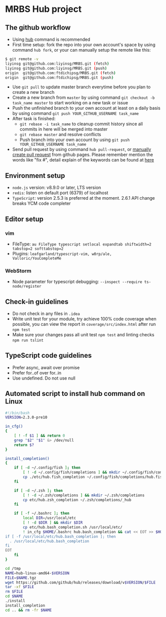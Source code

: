 # MRBS Hub project
## The github workflow
* Using [hub](https://hub.github.com) command is recommended
* First time setup: fork the repo into your own account's space by using command ```hub fork```, or your can manually setup the remote like this:
```sh
$ git remote -v
liyinsg git@github.com:liyinsg/MRBS.git (fetch)
liyinsg git@github.com:liyinsg/MRBS.git (push)
origin  git@github.com:ftdichipsg/MRBS.git (fetch)
origin  git@github.com:ftdichipsg/MRBS.git (push)

```
* Use `git pull` to update master branch everytime before you plan to create a new branch
* Create a new branch from `master` by using command ```git checkout -b task_name master``` to start working on a new task or issue
* Push the unfinished branch to your own account at least on a daily basis by using command `git push YOUR_GITHUB_USERNAME task_name`
* After task is finished:
  * `git rebase -i task_name` to cleanup commit history since all commits in here will be merged into master
  * `git rebase master` and resolve conflicts
  * Push branch into your own account by using `git push YOUR_GITHUB_USERNAME task_name`
* Send pull request by using command `hub pull-request`, or [manually create pull request](https://help.github.com/articles/creating-a-pull-request/) from github pages. Please remember mention the words like "fix #", detail explain of the keywords can be found at [here](https://help.github.com/articles/closing-issues-using-keywords/)

## Environment setup
* `node.js` version: v8.9.0 or later, LTS version
* `redis`: listen on default port (6379) of localhost
* `TypeScript`: version 2.5.3 is preferred at the moment. 2.6.1 API change breaks YCM code completer

## Editor setup
### vim
* FileType: ```au FileType typescript setlocal expandtab shiftwidth=2 tabstop=2 softtabstop=2```
* Plugins: `leafgarland/typescript-vim, w0rp/ale, Valloric/YouCompleteMe`
### WebStorm
*  Node parameter for typescript debugging: `--inspect --require ts-node/register`

## Check-in guidelines
* Do not check in any files in `.idea`
* Write unit test for your module, try achieve 100% code coverage when possible, you can view the report in `coverage/src/index.html` after run `npm test`
* Make sure your changes pass all unit test `npm test` and linting checks `npm run tslint`

## TypeScript code guidelines
* Prefer async, await over promise
* Prefer for..of over for..in
* Use undefined. Do not use null

## Automated script to install hub command on Linux
```bash
#!/bin/bash
VERSION=2.3.0-pre10

in_cfg()
{
	[ ! -f $1 ] && return 0
	grep "$2" "$1" &> /dev/null
	return $?
}

install_completion()
{
	if [ -d ~/.config/fish ]; then
		[ ! -d ~/.config/fish/completions ] && mkdir ~/.config/fish/completions
		cp ./etc/hub.fish_completion ~/.config/fish/completions/hub.fish
	fi

	if [ -d ~/.zsh ]; then
		[ ! -d ~/.zsh/completions ] && mkdir ~/.zsh/completions
		cp etc/hub.zsh_completion ~/.zsh/completions/_hub
	fi

	if [ -f ~/.bashrc ]; then
		local DIR=/usr/local/etc
		[ ! -d $DIR ] && mkdir $DIR
		cp etc/hub.bash_completion.sh /usr/local/etc/
		! in_cfg $HOME/.bashrc hub.bash_completion && cat << EOT >> $HOME/.bashrc
if [ -f /usr/local/etc/hub.bash_completion ]; then
  . /usr/local/etc/hub.bash_completion
fi
EOT
	fi
}

cd /tmp
NAME=hub-linux-amd64-$VERSION
FILE=$NAME.tgz
wget https://github.com/github/hub/releases/download/v$VERSION/$FILE
tar -xf $FILE
rm $FILE
cd $NAME
./install
install_completion
cd .. && rm -fr $NAME
```
